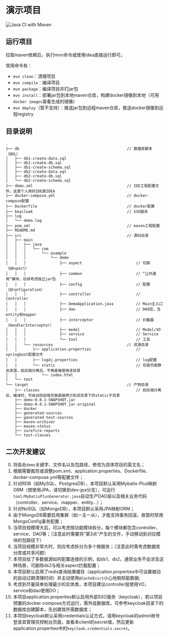 # 演示项目

![Java CI with Maven](https://github.com/xfally/spring-demo/workflows/Java%20CI%20with%20Maven/badge.svg)

## 运行项目

拉取maven依赖后，执行mvn命令或使用idea直接运行即可。

常用命令有：

- `mvn clean`：清理项目
- `mvn compile`：编译项目
- `mvn package`：编译项目并打jar包
- `mvn install`：部署jar包到本地maven仓库，构建docker镜像到本地（可用`docker images`查看生成的镜像）
- `mvn deploy`（暂不支持）：推送jar包到远程maven仓库，推送docker镜像到远程registry

## 目录说明

```
.
├── db                                                // 数据库脚本（DDL）
│   ├── db1-create-data.sql
│   ├── db1-create-db.sql
│   ├── db1-create-schema.sql
│   ├── db2-create-data.sql
│   ├── db2-create-db.sql
│   └── db2-create-schema.sql
├── demo.iml                                          // IDE工程配置文件，这里个人用的IDE是IDEA
├── docker-compose.yml                                // docker-compose配置
├── Dockerfile                                        // docker配置
├── keycloak                                          // SSO服务
├── log
│   └── demo.log
├── pom.xml                                           // maven工程配置
├── README.md
├── src                                               // 源码目录
│   ├── main
│   │   ├── java
│   │   │   └── com
│   │   │       └── example
│   │   │           └── demo
│   │   │               ├── aspect                        // 切面（@Aspect）
│   │   │               ├── common                        // “公共通用”模块，后续考虑独立jar包
│   │   │               ├── config                        // 配置（@Configuration）
│   │   │               ├── controller                    // Controller
│   │   │               ├── DemoApplication.java          // Main主入口
│   │   │               ├── dao                           // DAO层，含entity和mapper
│   │   │               ├── interceptor                   // 拦截器（HandlerInterceptor）
│   │   │               ├── model                         // Model/VO
│   │   │               ├── service                       // Service
│   │   │               └── tool                          // 工具
│   │   └── resources                                 // 资源目录
│   │       ├── application.properties                    // springboot配置文件
│   │       ├── log4j.properties                          // log配置
│   │       └── static                                    // 存放页面静态资源，前后端分离后，不再直接使用该目录
│   │           └── index.html
│   └── test
└── target                                            // 产物目录
    ├── classes                                           // 前后端分离后，编译时，可自动将前端页面直接拷贝到该目录下的static子目录
    ├── demo-0.0.1-SNAPSHOT.jar
    ├── demo-0.0.1-SNAPSHOT.jar.original
    ├── docker
    ├── generated-sources
    ├── generated-test-sources
    ├── maven-archiver
    ├── maven-status
    ├── surefire-reports
    └── test-classes
```


## 二次开发建议

0. 将各处`demo`关键字、文件名以及包路径，修改为具体项目的英文名；
1. 根据需要裁剪或调整pom.xml、application.properties、Dockerfile、docker-compose.yml等配置文件；
2. 针对RDB（如MySQL、PostgresDB），本项目默认采用Mybatis-Plus映射ORM（想使用JPA，请切换到dev-jpa分支），可运行`tool/MybatisPlusGenerator.java`自动生产DAO层以及相关业务代码（controller、service、mapper、entity...）；
3. 针对NoSQL（如MongoDB），本项目默认采用JPA映射ORM；
4. 由于MongoDB需要启用集群（如一主一从），才能支持事务回滚，故暂时禁用MongoConfig事务配置；
5. 当项目规模增大后，可以考虑按功能模块拆分，每个模块都包含controller、service、DAO等；（注意此时需要将“第3点”产生的文件，手动移动到对应模块的包路径下）
6. 当项目规模非常大时，则应考虑拆分为多个微服务；（注意此时需考虑数据库分库或共享问题）
7. 本项目给了多数据源如何配置连接的示例，如ds1、ds2，通常业务不会涉及这种场景，可删除ds2与相关aspect拦截配置；
8. 本项目默认启用了redis查询结果缓存（application.properties中可设置被动的自动过期清理时间）并主动使用`@CacheEvict`小心地剔除脏数据;
9. 考虑到尽量简单处理最少的实体类，本项目建议controller层使用VO，service和dao使用DO；
10. 本项目application.properties默认启用外部SSO服务（keycloak），若以项目预置的docker-compose方式运行，需外挂数据库，可参考keycloak目录下的数据库创建脚本，先创建其所需数据库；
11. 本项目keycloak默认采用credentials认证方式，请用keycloak的admin账号登录其管理员控制台页面，查看本client的secret值，然后更新application.properties中的`keycloak.credentials.secret`。

